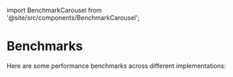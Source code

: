 import BenchmarkCarousel from '@site/src/components/BenchmarkCarousel';

# Benchmarks

Here are some performance benchmarks across different implementations:

<BenchmarkCarousel />
